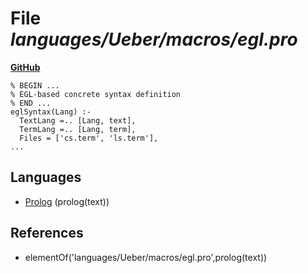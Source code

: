 # File _languages/Ueber/macros/egl.pro_
**[GitHub](https://github.com/softlang/yas/blob/master/languages/Ueber/macros/egl.pro)**
```
% BEGIN ...
% EGL-based concrete syntax definition
% END ...
eglSyntax(Lang) :-
  TextLang =.. [Lang, text],
  TermLang =.. [Lang, term],
  Files = ['cs.term', 'ls.term'],
...
```

## Languages
* [Prolog](../languages/Prolog.md) (prolog(text))

## References
* elementOf('languages/Ueber/macros/egl.pro',prolog(text))
